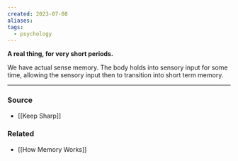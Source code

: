 ```yaml
---
created: 2023-07-08
aliases: 
tags:
  - psychology
---
```

**A real thing, for very short periods.**

We have actual sense memory. The body holds into sensory input for some time, allowing the sensory input then to transition into short term memory.

****
### Source
- [[Keep Sharp]]

### Related
- [[How Memory Works]]